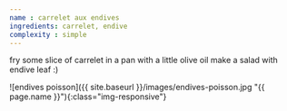 ```yaml
---
name : carrelet aux endives
ingredients: carrelet, endive
complexity : simple
---
```

fry some slice of carrelet in a pan with a little olive oil
make a salad with endive leaf :)

![endives poisson]({{ site.baseurl }}/images/endives-poisson.jpg "{{ page.name }}"){:class="img-responsive"}




